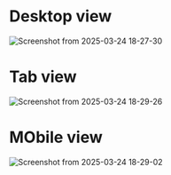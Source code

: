 # Desktop view
![Screenshot from 2025-03-24 18-27-30](https://github.com/user-attachments/assets/ea1719d8-3822-4854-9aeb-429df9095734)

# Tab view
![Screenshot from 2025-03-24 18-29-26](https://github.com/user-attachments/assets/d9d73e1b-73ab-4482-a0c3-ee5d578c0cac)

# MObile view
![Screenshot from 2025-03-24 18-29-02](https://github.com/user-attachments/assets/8268c8eb-e3b5-4cd2-be3f-b7378d0b24f0)
